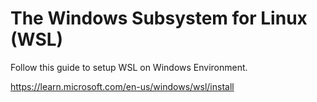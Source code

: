# The Windows Subsystem for Linux (WSL)

Follow this guide to setup WSL on Windows Environment.

<https://learn.microsoft.com/en-us/windows/wsl/install>